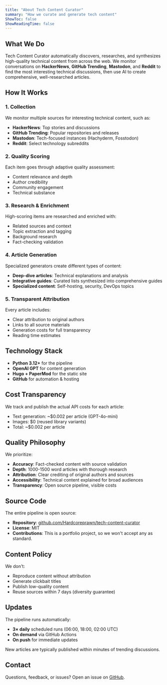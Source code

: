 ```yaml
---
title: "About Tech Content Curator"
summary: "How we curate and generate tech content"
ShowToc: false
ShowReadingTime: false
---
```


## What We Do

Tech Content Curator automatically discovers, researches, and synthesizes high-quality technical content from across the web. We monitor conversations on **HackerNews**, **GitHub Trending**, **Mastodon**, and **Reddit** to find the most interesting technical discussions, then use AI to create comprehensive, well-researched articles.

## How It Works

### 1. Collection
We monitor multiple sources for interesting technical content, such as:
- **HackerNews**: Top stories and discussions
- **GitHub Trending**: Popular repositories and releases
- **Mastodon**: Tech-focused instances (Hachyderm, Fosstodon)
- **Reddit**: Select technology subreddits

### 2. Quality Scoring
Each item goes through adaptive quality assessment:
- Content relevance and depth
- Author credibility
- Community engagement
- Technical substance

### 3. Research & Enrichment
High-scoring items are researched and enriched with:
- Related sources and context
- Topic extraction and tagging
- Background research
- Fact-checking validation

### 4. Article Generation
Specialized generators create different types of content:
- **Deep-dive articles**: Technical explanations and analysis
- **Integrative guides**: Curated lists synthesized into comprehensive guides
- **Specialized content**: Self-hosting, security, DevOps topics

### 5. Transparent Attribution
Every article includes:
- Clear attribution to original authors
- Links to all source materials
- Generation costs for full transparency
- Reading time estimates

## Technology Stack

- **Python 3.12+** for the pipeline
- **OpenAI GPT** for content generation
- **Hugo + PaperMod** for the static site
- **GitHub** for automation & hosting

## Cost Transparency

We track and publish the actual API costs for each article:
- Text generation: ~$0.002 per article (GPT-4o-mini)
- Images: $0 (reused library variants)
- Total: ~$0.002 per article

## Quality Philosophy

We prioritize:
- **Accuracy**: Fact-checked content with source validation
- **Depth**: 1000-1500 word articles with thorough research
- **Attribution**: Clear crediting of original authors and sources
- **Accessibility**: Technical content explained for broad audiences
- **Transparency**: Open source pipeline, visible costs

## Source Code

The entire pipeline is open source:
- **Repository**: [github.com/Hardcoreprawn/tech-content-curator](https://github.com/Hardcoreprawn/tech-content-curator)
- **License**: MIT
- **Contributions**: This is a portfolio project, so we won't accept any as standard.

## Content Policy

We don't:
- Reproduce content without attribution
- Generate clickbait titles
- Publish low-quality content
- Reuse sources within 7 days (diversity guarantee)

## Updates

The pipeline runs automatically:
- **3× daily** scheduled runs (06:00, 18:00, 02:00 UTC)
- **On demand** via GitHub Actions
- **On push** for immediate updates

New articles are typically published within minutes of trending discussions.

## Contact

Questions, feedback, or issues? Open an issue on [GitHub](https://github.com/Hardcoreprawn/tech-content-curator/issues).

